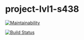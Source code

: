 # project-lvl1-s438

[![Maintainability](https://api.codeclimate.com/v1/badges/aec556157bbec3e78c40/maintainability)](https://codeclimate.com/github/Egorjs/project-lvl1-s438/maintainability)

[![Build Status](https://travis-ci.org/Egorjs/project-lvl1-s438.svg?branch=master)](https://travis-ci.org/Egorjs/project-lvl1-s438)